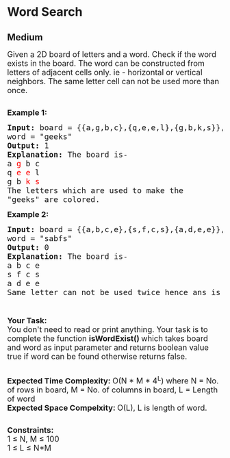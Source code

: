 # Word Search
## Medium
<div class="problems_problem_content__Xm_eO"><p><span style="font-size: 18px;">Given a 2D board of letters and a word. Check if the word exists in the board. The word can be constructed from letters of adjacent cells only. ie - horizontal or vertical neighbors. The same letter cell can not be used more than once.</span><br>&nbsp;</p>
<p><span style="font-size: 18px;"><strong>Example 1:</strong></span></p>
<pre><span style="font-size: 18px;"><strong>Input: </strong>board = {{a,g,b,c},{q,e,e,l},{g,b,k,s}},
word = "geeks"
<strong>Output: </strong>1
<strong>Explanation: </strong>The board is-
a <span style="color: #ff0000;">g</span> b c
q <span style="color: #ff0000;">e</span> <span style="color: #ff0000;">e</span> l
g b <span style="color: #ff0000;">k s
</span></span><span style="font-size: 18px;">The letters which are used to make the
"geeks" are colored.</span></pre>
<p><span style="font-size: 18px;"><strong>Example 2:</strong></span></p>
<pre><span style="font-size: 18px;"><strong>Input: </strong>board = {{a,b,c,e},{s,f,c,s},{a,d,e,e}},
word = "sabfs"
<strong>Output: </strong>0
<strong>Explanation: </strong>The board is-
a b c e
s f c s
a d e e
Same letter can not be used twice hence ans is 0</span>
</pre>
<p>&nbsp;</p>
<p><span style="font-size: 18px;"><strong>Your Task:</strong><br>You don't need to read or print anything. Your task is to complete the function&nbsp;<strong>isWordExist()&nbsp;</strong>which takes board and word as input parameter and returns boolean value true if word can be found otherwise returns false.</span><br>&nbsp;</p>
<p><span style="font-size: 18px;"><strong>Expected Time Complexity:&nbsp;</strong>O(N * M * 4<sup>L</sup>) where N = No. of rows in board, M = No. of columns in board, L = Length of word<br><strong>Expected Space Compelxity:&nbsp;</strong>O(L), L is length of word.</span><br>&nbsp;</p>
<p><span style="font-size: 18px;"><strong>Constraints:</strong><br>1 ≤ N, M ≤ 100<br>1 ≤ L ≤ N*M</span></p></div>